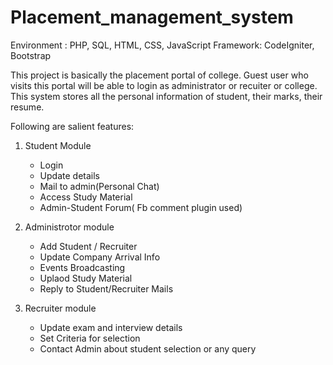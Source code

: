 # Placement_management_system

Environment : PHP, SQL, HTML, CSS, JavaScript 
Framework: CodeIgniter, Bootstrap

This project is basically the placement portal of college. 
Guest user who visits this portal will be able to login as administrator or recuiter or college. This system stores all the personal information of student, their marks, their resume.

Following are salient features:

1. Student Module
    - Login
    - Update details
    - Mail to admin(Personal Chat)
    - Access Study Material
    - Admin-Student Forum( Fb comment plugin used)
    
2. Administrotor module
    - Add Student / Recruiter
    - Update Company Arrival Info
    - Events Broadcasting
    - Uplaod Study Material
    - Reply to Student/Recruiter Mails
  
3.  Recruiter module
    - Update exam and interview details
    - Set Criteria for selection
    - Contact Admin about student selection or any query

